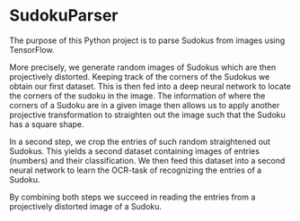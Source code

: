 # SudokuParser
The purpose of this Python project is to parse Sudokus from images using TensorFlow. 

More precisely, we generate random images of Sudokus which are then projectively distorted.
Keeping track of the corners of the Sudokus we obtain our first dataset.
This is then fed into a deep neural network to locate the corners of the sudoku in the image.
The information of where the corners of a Sudoku are in a given image then allows us to apply another projective transformation to straighten out the image such that the Sudoku has a square shape.

In a second step, we crop the entries of such random straightened out Sudokus. 
This yields a second dataset containing images of entries (numbers) and their classification. 
We then feed this dataset into a second neural network to learn the OCR-task of recognizing the entries of a Sudoku.

By combining both steps we succeed in reading the entries from a projectively distorted image of a Sudoku.
